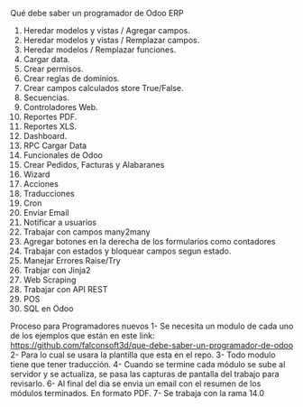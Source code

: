 Qué debe saber un programador de Odoo ERP
1. Heredar modelos y vistas / Agregar campos.
2. Heredar modelos y vistas / Remplazar campos.
3. Heredar modelos / Remplazar funciones.
5. Cargar data.
6. Crear permisos.
7. Crear reglas de dominios.
8. Crear campos calculados store True/False.
9. Secuencias.
10. Controladores Web.
11. Reportes PDF.
12. Reportes XLS.
13. Dashboard.
14. RPC Cargar Data
15. Funcionales de Odoo
16. Crear Pedidos, Facturas y Alabaranes
17. Wizard
18. Acciones
19. Traducciones
20. Cron
21. Enviar Email
22. Notificar a usuarios
23. Trabajar con campos many2many
24. Agregar botones en la derecha de los formularios como contadores
25. Trabajar con estados y bloquear campos segun estado.
26. Manejar Errores Raise/Try
27. Trabjar con Jinja2
28. Web Scraping
29. Trabajar con API REST
30. POS
31. SQL en Odoo


Proceso para  Programadores nuevos
1- Se necesita un modulo de cada uno de los ejemplos que están en este link: https://github.com/falconsoft3d/que-debe-saber-un-programador-de-odoo
2- Para lo cual se usara la plantilla que esta en el repo.
3- Todo modulo tiene que tener traducción.
4- Cuando se termine cada módulo se sube al servidor y se actualiza, se pasa las capturas de pantalla del trabajo para revisarlo.
6- Al final del dia se envia un email con el resumen de los módulos terminados. En formato PDF.
7- Se trabaja con la rama 14.0
